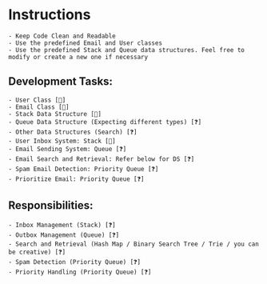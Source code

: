 # Instructions
    - Keep Code Clean and Readable
    - Use the predefined Email and User classes
    - Use the predefined Stack and Queue data structures. Feel free to modify or create a new one if necessary

## Development Tasks:
    - User Class [🔨] 
    - Email Class [🔨]
    - Stack Data Structure [🔨]
    - Queue Data Structure (Expecting different types) [❓]
    - Other Data Structures (Search) [❓]
    - User Inbox System: Stack [🔨]
    - Email Sending System: Queue [❓]
    - Email Search and Retrieval: Refer below for DS [❓]
    - Spam Email Detection: Priority Queue [❓]
    - Prioritize Email: Priority Queue [❓]

## Responsibilities:
    - Inbox Management (Stack) [❓]
    - Outbox Management (Queue) [❓]
    - Search and Retrieval (Hash Map / Binary Search Tree / Trie / you can be creative) [❓]
    - Spam Detection (Priority Queue) [❓]
    - Priority Handling (Priority Queue) [❓]

